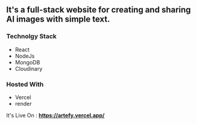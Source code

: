 <h2>It's a full-stack website for creating and sharing AI images with simple text.</h2>

<h3>Technolgy Stack</h3>

- React
- NodeJs
- MongoDB
- Cloudinary

<h3>Hosted With</h3>

- Vercel
- render

It's Live On : <b>https://artefy.vercel.app/</b>
